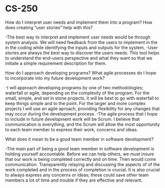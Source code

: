 # CS-250
How do I interpret user needs and implement them into a program? How does creating “user stories” help with this?  
  
  -The best way to interpret and implement user needs would be through system analysis.  We will need feedback from the users to implement in the 
   in the coding while identifying the inputs and outputs for the system.
  -User stories are always the best way to discover the users needs.  This tool helps to understand the end-users perspective and what they want 
   so that we initiate a simple requirement description for them.

How do I approach developing programs? What agile processes do I hope to incorporate into my future development work?
  
  -I will approach developing programs by one of two methodologies; waterfall or agile, depending on the complexity of the program.  For the small,
   simple, and set in stone projects, it will be best to go with waterfall to keep things simple and to the point.  For the larger and more complex
   projects I will use an agile aproach, providing flexibility for any changes that may occur during the development process.
  -The agile process that I hope to include in future development work will be Scrum.  I believe that communication is everything, and the Scrum 
   will allow the most opportunity to each team member to express their work, concerns and ideas.

What does it mean to be a good team member in software development?
  
  -The main part of being a good team member in software development is holding yourself accountable.  Before we can help others, we must insure 
   that our work is being completed correctly and on time.  Then would come communication.  Transparently relaying and discussing the aspects of 
   of the work completed and in the process of completion is crucial.  It is also crucial to always express any concerns or ideas; these could save 
   other team members a lot of time and trouble if they are effective and relevant.

